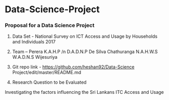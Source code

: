 # Data-Science-Project
### Proposal for a Data Science Project
1.	Data Set - National Survey on ICT Access and Usage by Households and Individuals 2017

2.	Team –   Perera K.A.H.P /n
             D.A.D.N.P De Silva
             Chathuranga N.A.H.W.S
             W.A.D.N.S Wijesuriya

3.	Git repo link - https://github.com/heshan92/Data-Science Project/edit/master/README.md

4.	Research Question to be Evaluated

Investigating the factors influencing the Sri Lankans ITC Access and Usage
